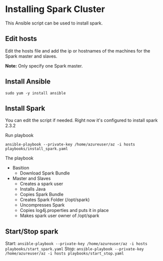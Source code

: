 # Installing Spark Cluster

This Ansible script can be used to install spark.

## Edit hosts

Edit the hosts file and add the ip or hostnames of the machines for the Spark master and slaves. 

**Note:** Only specify one Spark master.  

## Install Ansible

```sudo yum -y install ansible``` 

## Install Spark

You can edit the script if needed.  Right now it's configured to install spark 2.3.2

Run playbook

```ansible-playbook --private-key /home/azureuser/az -i hosts playbooks/install_spark.yaml```


The playbook
- Basition
  - Download Spark Bundle
- Master and Slaves
  - Creates a spark user
  - Installs Java
  - Copies Spark Bundle
  - Creates Spark Folder (/opt/spark)
  - Uncompresses Spark
  - Copies log4j.properties and puts it in place
  - Makes spark user owner of /opt/spark 


## Start/Stop spark

Start:  ```ansible-playbook --private-key /home/azureuser/az -i hosts playbooks/start_spark.yaml```
Stop:  ```ansible-playbook --private-key /home/azureuser/az -i hosts playbooks/start_stop.yaml```
  
  
  
